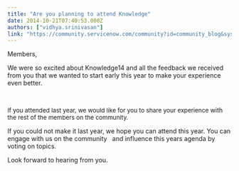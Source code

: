 ```yaml
---
title: "Are you planning to attend Knowledge"
date: 2014-10-21T07:40:53.000Z
authors: ["vidhya.srinivasan"]
link: "https://community.servicenow.com/community?id=community_blog&sys_id=3a1e626ddbd0dbc01dcaf3231f96196b"
---
```

<p style="font-style: inherit; font-family: inherit;">Members,</p><p></p><p style="font-style: inherit; font-family: inherit;">We were so excited about Knowledge14 and all the feedback we received from you that we wanted to start early this year to make your experience even better.</p><p style="font-style: inherit; font-family: inherit;"><span style="font-style: inherit; font-size: 10pt; font-family: inherit;"><br/></span></p><p><span style="font-size: 10pt; font-style: inherit; font-family: inherit;">If you attended last year, we would like for you to share your experience </span>with<span style="font-size: 10pt;"><span style="font-style: inherit; font-family: inherit;"> the rest of the </span>members<span style="font-style: inherit; font-family: inherit;"> on the community.</span></span></p><p></p><p style="font-style: inherit; font-family: inherit;">If you could not make it last year, we hope you can attend this year. You can engage with us on the community   and influence this years agenda by voting on topics.</p><p></p><p style="font-style: inherit; font-family: inherit;">Look forward to hearing from you.</p>